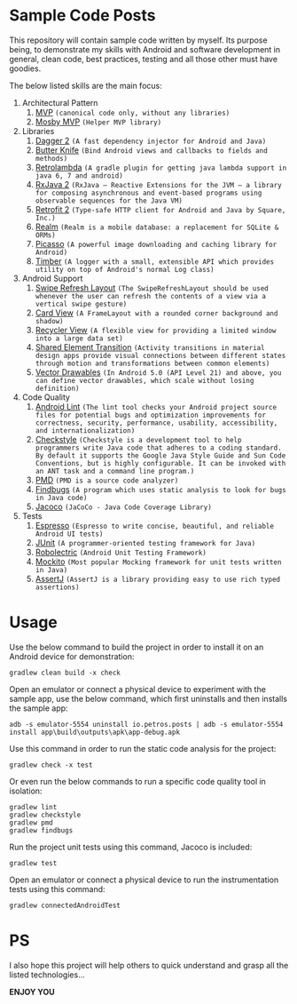 # Sample Code Posts
This repository will contain sample code written by myself. Its purpose being, to demonstrate my skills with Android and software development in general, clean code, best practices, testing and all those other must have goodies.

The below listed skills are the main focus:

1. Architectural Pattern
    1. [MVP](https://en.wikipedia.org/wiki/Model%E2%80%93view%E2%80%93presenter) ```(canonical code only, without any libraries)```
    2. [Mosby MVP](https://github.com/sockeqwe/mosby) ```(Helper MVP library)```
2. Libraries
    1. [Dagger 2](https://github.com/google/dagger) ```(A fast dependency injector for Android and Java)```
    2. [Butter Knife](https://github.com/JakeWharton/butterknife) ```(Bind Android views and callbacks to fields and methods)```
    3. [Retrolambda](https://github.com/evant/gradle-retrolambda) ```(A gradle plugin for getting java lambda support in java 6, 7 and android)```
    4. [RxJava 2](https://github.com/ReactiveX/RxJava) ```(RxJava – Reactive Extensions for the JVM – a library for composing asynchronous and event-based programs using observable sequences for the Java VM)```
    5. [Retrofit 2](https://github.com/square/retrofit) ```(Type-safe HTTP client for Android and Java by Square, Inc.)```
    6. [Realm](https://github.com/realm/realm-java) ```(Realm is a mobile database: a replacement for SQLite & ORMs)```
    7. [Picasso](https://github.com/square/picasso) ```(A powerful image downloading and caching library for Android)```
    8. [Timber](https://github.com/JakeWharton/timber) ```(A logger with a small, extensible API which provides utility on top of Android's normal Log class)```
3. Android Support
    1. [Swipe Refresh Layout](https://developer.android.com/reference/android/support/v4/widget/SwipeRefreshLayout.html) ```(The SwipeRefreshLayout should be used whenever the user can refresh the contents of a view via a vertical swipe gesture)```
    2. [Card View](https://developer.android.com/reference/android/support/v7/widget/CardView.html) ```(A FrameLayout with a rounded corner background and shadow)```
    3. [Recycler View](https://developer.android.com/reference/android/support/v7/widget/RecyclerView.html) ```(A flexible view for providing a limited window into a large data set)```
    4. [Shared Element Transition](https://developer.android.com/training/material/animations.html#Transitions) ```(Activity transitions in material design apps provide visual connections between different states through motion and transformations between common elements)```
    5. [Vector Drawables](https://developer.android.com/training/material/drawables.html#VectorDrawables) ```(In Android 5.0 (API Level 21) and above, you can define vector drawables, which scale without losing definition)```
4. Code Quality
    1. [Android Lint](https://developer.android.com/studio/write/lint.html) ```(The lint tool checks your Android project source files for potential bugs and optimization improvements for correctness, security, performance, usability, accessibility, and internationalization)```
    2. [Checkstyle](https://github.com/checkstyle/checkstyle) ```(Checkstyle is a development tool to help programmers write Java code that adheres to a coding standard. By default it supports the Google Java Style Guide and Sun Code Conventions, but is highly configurable. It can be invoked with an ANT task and a command line program.)```
    3. [PMD](https://pmd.github.io/) ```(PMD is a source code analyzer)```
    4. [Findbugs](http://findbugs.sourceforge.net/) ```(A program which uses static analysis to look for bugs in Java code)```
    5. [Jacoco](https://github.com/jacoco/jacoco) ```(JaCoCo - Java Code Coverage Library)```
5. Tests
    1. [Espresso](https://google.github.io/android-testing-support-library/docs/espresso/) ```(Espresso to write concise, beautiful, and reliable Android UI tests)```
    2. [JUnit](https://github.com/junit-team/junit4) ```(A programmer-oriented testing framework for Java)```
    3. [Robolectric](https://github.com/robolectric/robolectric) ```(Android Unit Testing Framework)```
    4. [Mockito](https://github.com/mockito/mockito) ```(Most popular Mocking framework for unit tests written in Java)```
    5. [AssertJ](https://github.com/joel-costigliola/assertj-core) ```(AssertJ is a library providing easy to use rich typed assertions)```

# Usage
Use the below command to build the project in order to install it on an Android device for demonstration:
```
gradlew clean build -x check
```

Open an emulator or connect a physical device to experiment with the sample app, use the below command, which first uninstalls and then installs the sample app:
```
adb -s emulator-5554 uninstall io.petros.posts | adb -s emulator-5554 install app\build\outputs\apk\app-debug.apk
```

Use this command in order to run the static code analysis for the project:
```
gradlew check -x test
```

Or even run the below commands to run a specific code quality tool in isolation:
```
gradlew lint
gradlew checkstyle
gradlew pmd
gradlew findbugs
```

Run the project unit tests using this command, Jacoco is included:
```
gradlew test
```

Open an emulator or connect a physical device to run the instrumentation tests using this command:
```
gradlew connectedAndroidTest
```

# PS
I also hope this project will help others to quick understand and grasp all the listed technologies...

**ENJOY YOU**
